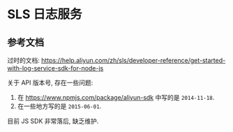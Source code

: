 # SLS 日志服务

## 参考文档

过时的文档:
<https://help.aliyun.com/zh/sls/developer-reference/get-started-with-log-service-sdk-for-node-js>

关于 API 版本号, 存在一些问题:

1. 在 <https://www.npmjs.com/package/aliyun-sdk> 中写的是 `2014-11-18`.
2. 在一些地方写的是 `2015-06-01`.

目前 JS SDK 非常落后, 缺乏维护.
